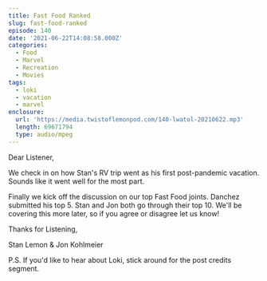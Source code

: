 ```yaml
---
title: Fast Food Ranked
slug: fast-food-ranked
episode: 140
date: '2021-06-22T14:08:58.000Z'
categories:
  - Food
  - Marvel
  - Recreation
  - Movies
tags:
  - loki
  - vacation
  - marvel
enclosure:
  url: 'https://media.twistoflemonpod.com/140-lwatol-20210622.mp3'
  length: 69671794
  type: audio/mpeg
---
```


Dear Listener,

We check in on how Stan's RV trip went as his first post-pandemic vacation. Sounds like it went well for the most part.

Finally we kick off the discussion on our top Fast Food joints. Danchez submitted his top 5. Stan and Jon both go through their top 10. We'll be covering this more later, so if you agree or disagree let us know!

Thanks for Listening,

Stan Lemon & Jon Kohlmeier

P.S. If you'd like to hear about Loki, stick around for the post credits segment.
